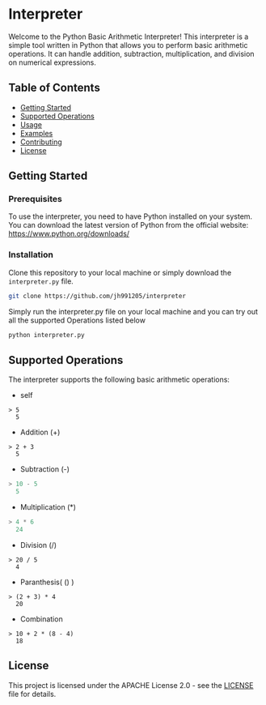 # Interpreter

Welcome to the Python Basic Arithmetic Interpreter! This interpreter is a simple tool written in Python that allows you to perform basic arithmetic operations. It can handle addition, subtraction, multiplication, and division on numerical expressions.

## Table of Contents

- [Getting Started](#getting-started)
- [Supported Operations](#supported-operations)
- [Usage](#usage)
- [Examples](#examples)
- [Contributing](#contributing)
- [License](#license)

## Getting Started

### Prerequisites

To use the interpreter, you need to have Python installed on your system. You can download the latest version of Python from the official website: https://www.python.org/downloads/

### Installation

Clone this repository to your local machine or simply download the `interpreter.py` file.

```bash
git clone https://github.com/jh991205/interpreter
```

Simply run the interpreter.py file on your local machine and you can try out all the supported Operations listed below

```bash
python interpreter.py
```

## Supported Operations

The interpreter supports the following basic arithmetic operations:

- self
```
> 5
  5
```
- Addition (+)
```
> 2 + 3
  5
```
- Subtraction (-)
```python
> 10 - 5
  5

```
- Multiplication (*)
```python
> 4 * 6
  24
```
- Division (/)
```
> 20 / 5
  4
```
- Paranthesis( () )
```
> (2 + 3) * 4
  20
```
- Combination
```
> 10 + 2 * (8 - 4)
  18
```


## License

This project is licensed under the APACHE License 2.0 - see the [LICENSE](LICENSE) file for details.
